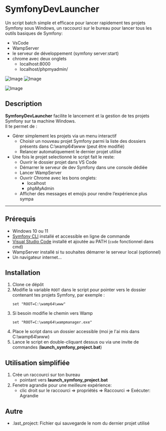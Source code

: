# SymfonyDevLauncher

Un script batch simple et efficace pour lancer rapidement tes projets Symfony sous Windows, un raccourci sur le bureau pour lancer tous les outils basiques de Symfony:
- VsCode
- WampServer
- le serveur de développement (symfony server:start)
- chrome avec deux onglets
    - localhost:8000
    - localhost/phpmyadmin/
    
![Image](https://github.com/user-attachments/assets/4d270428-8de3-4738-88d1-2423c6a2289e)   ![Image](https://github.com/user-attachments/assets/e3930928-697e-4b52-b2a8-bec2a1f68e31)

![Image](https://github.com/user-attachments/assets/5163d3b0-5201-47d6-91e9-e25ab67f983b)

## Description

**SymfonyDevLauncher** facilite le lancement et la gestion de tes projets Symfony sur ta machine Windows.  
Il te permet de :  

- Gérer simplement les projets via un menu interactif  
    - Choisir un nouveau projet Symfony parmi la liste des dossiers présents dans C:\wamp64\www (peut être modifié)  
    - Relancer automatiquement le dernier projet utilisé 
- Une fois le projet selectionné le script fait le reste:
    - Ouvrir le dossier projet dans VS Code  
    - Démarrer le serveur de dev Symfony dans une console dédiée  
    - Lancer WampServer 
    - Ouvrir Chrome avec les bons onglets:
        - localhost 
        - phpMyAdmin  
    - Afficher des messages et emojis pour rendre l’expérience plus sympa

---

## Prérequis

- Windows 10 ou 11  
- [Symfony CLI](https://symfony.com/download) installé et accessible en ligne de commande  
- [Visual Studio Code](https://code.visualstudio.com/) installé et ajoutée au PATH (`code` fonctionnel dans cmd)  
- WampServer installé si tu souhaites démarrer le serveur local (optionnel)  
- Un navigateur internet...

## Installation

1. Clone ce dépôt
2. Modifie la variable `ROOT` dans le script pour pointer vers le dossier contenant tes projets Symfony, par exemple :  
   ```batch
   set "ROOT=C:\wamp64\www"
3. Si besoin modifie le chemin vers Wamp
    ```batch
   set "ROOT=C:\wamp64\wampmanager.exe"
4. Place le script dans un dossier accessible (moi je l'ai mis dans C:\wamp64\www)
5. Lance le script en double-cliquant dessus ou via une invite de commandes (**launch_symfony_project.bat**)

## Utilisation simplifiée

1. Crée un raccourci sur ton bureau 
    - pointant vers **launch_symfony_project.bat**
2. Fenetre agrandie pour une meilleure expérience:
    - clic droit sur le raccourci => propriétés => Raccourci => Exécuter: Agrandie

## Autre

- .last_project: Fichier qui sauvegarde le nom du dernier projet utilisé

